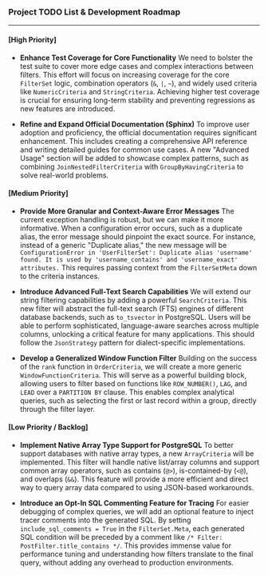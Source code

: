 ### **Project TODO List & Development Roadmap**

---

#### **[High Priority]**

* **Enhance Test Coverage for Core Functionality**
    We need to bolster the test suite to cover more edge cases and complex interactions between filters. This effort will focus on increasing coverage for the core `FilterSet` logic, combination operators (`&`, `|`, `~`), and widely used criteria like `NumericCriteria` and `StringCriteria`. Achieving higher test coverage is crucial for ensuring long-term stability and preventing regressions as new features are introduced.

* **Refine and Expand Official Documentation (Sphinx)**
    To improve user adoption and proficiency, the official documentation requires significant enhancement. This includes creating a comprehensive API reference and writing detailed guides for common use cases. A new "Advanced Usage" section will be added to showcase complex patterns, such as combining `JoinNestedFilterCriteria` with `GroupByHavingCriteria` to solve real-world problems.

#### **[Medium Priority]**

* **Provide More Granular and Context-Aware Error Messages**
    The current exception handling is robust, but we can make it more informative. When a configuration error occurs, such as a duplicate alias, the error message should pinpoint the exact source. For instance, instead of a generic "Duplicate alias," the new message will be `ConfigurationError in 'UserFilterSet': Duplicate alias 'username' found. It is used by 'username_contains' and 'username_exact' attributes.` This requires passing context from the `FilterSetMeta` down to the criteria instances.

* **Introduce Advanced Full-Text Search Capabilities**
    We will extend our string filtering capabilities by adding a powerful `SearchCriteria`. This new filter will abstract the full-text search (FTS) engines of different database backends, such as `to_tsvector` in PostgreSQL. Users will be able to perform sophisticated, language-aware searches across multiple columns, unlocking a critical feature for many applications. This should follow the `JsonStrategy` pattern for dialect-specific implementations.

* **Develop a Generalized Window Function Filter**
    Building on the success of the `rank` function in `OrderCriteria`, we will create a more generic `WindowFunctionCriteria`. This will serve as a powerful building block, allowing users to filter based on functions like `ROW_NUMBER()`, `LAG`, and `LEAD` over a `PARTITION BY` clause. This enables complex analytical queries, such as selecting the first or last record within a group, directly through the filter layer.

#### **[Low Priority / Backlog]**

* **Implement Native Array Type Support for PostgreSQL**
    To better support databases with native array types, a new `ArrayCriteria` will be implemented. This filter will handle native list/array columns and support common array operators, such as contains (`@>`), is-contained-by (`<@`), and overlaps (`&&`). This feature will provide a more efficient and direct way to query array data compared to using JSON-based workarounds.

* **Introduce an Opt-In SQL Commenting Feature for Tracing**
    For easier debugging of complex queries, we will add an optional feature to inject tracer comments into the generated SQL. By setting `include_sql_comments = True` in the `FilterSet.Meta`, each generated SQL condition will be preceded by a comment like `/* Filter: PostFilter.title_contains */`. This provides immense value for performance tuning and understanding how filters translate to the final query, without adding any overhead to production environments.